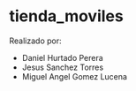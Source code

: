 # tienda_moviles
Realizado por:
 - Daniel Hurtado Perera
 - Jesus Sanchez Torres
 - Miguel Angel Gomez Lucena
